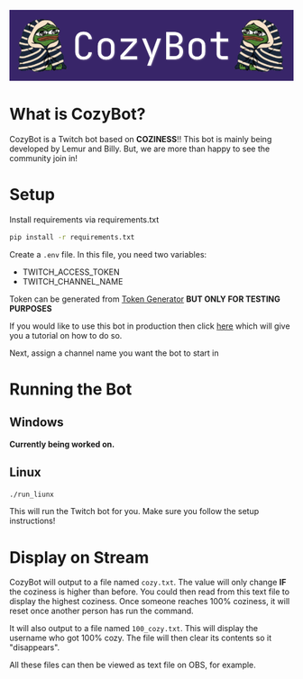 ![](https://github.com/LemurDev/CozyBot/blob/main/CozyBot.png) 

# What is CozyBot?

CozyBot is a Twitch bot based on **COZINESS**!! This bot is mainly being developed by Lemur and Billy. But, we are more than happy to see the community join in!

# Setup

Install requirements via requirements.txt
```bash
pip install -r requirements.txt
```

Create a `.env` file. In this file, you need two variables:
- TWITCH_ACCESS_TOKEN
- TWITCH_CHANNEL_NAME

Token can be generated from [Token Generator](https://twitchtokengenerator.com/) **BUT ONLY FOR TESTING PURPOSES**

If you would like to use this bot in production then click [here](https://dev.twitch.tv/docs/authentication/) which will give you a tutorial on how to do so.

Next, assign a channel name you want the bot to start in

# Running the Bot

## Windows

**Currently being worked on.**

## Linux

```bash
./run_liunx
```
This will run the Twitch bot for you. Make sure you follow the setup instructions!

# Display on Stream

CozyBot will output to a file named `cozy.txt`. The value will only change **IF** the coziness is higher than before. You could then read from this text file to display the highest coziness. Once someone reaches 100% coziness, it will reset once another person has run the command.

It will also output to a file named `100_cozy.txt`. This will display the username who got 100% cozy. The file will then clear its contents so it "disappears".

All these files can then be viewed as text file on OBS, for example.
